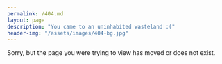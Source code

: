 ```yaml
---
permalink: /404.md
layout: page
description: "You came to an uninhabited wasteland :("
header-img: "/assets/images/404-bg.jpg"
---
```


Sorry, but the page you were trying to view has moved or does not exist.
